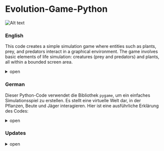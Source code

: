 # Evolution-Game-Python

![Alt text](/image/preview.png?raw=true "preview")

### **English**
This code creates a simple simulation game where entities such as plants, prey, and predators interact in a graphical environment. The game involves basic elements of life simulation: creatures (prey and predators) and plants, all within a bounded screen area.

<details>
  <summary>open</summary>
  Certainly! Here’s a detailed explanation of the provided Python code using the `pygame` library for creating a simple simulation game:

---

### Key Components

#### 1. **Imports and Constants**

- **Imports:**
  - `pygame`: For game development, including graphics and user input.
  - `random`: For generating random numbers, useful for movement and reproduction.
  - `math`: For mathematical functions, like calculating distances.

- **Constants:**
  - `WINDOW_WIDTH`, `WINDOW_HEIGHT`: Dimensions of the game window.
  - `FPS`: Frames per second to control the game update rate.
  - Colors (e.g., `WHITE`, `GREEN`, `BLUE`, `RED`, `GRAY`): For drawing entities.
  - Sizes for different entities (e.g., `PLANT_SIZE`, `PREY_SIZE`, `PREDATOR_SIZE`, `OBSTACLE_SIZE`).
  - Numbers and parameters related to entities (e.g., `NUM_PLANTS`, `PREY_LIFETIME`, `PLANTS_EATEN_TO_REPRODUCE`).

#### 2. **Classes**

- **Creature Class:**
  - **Base Class** for all entities. 
  - **Attributes:** Position, color, size, speed, sight range, and lifetime.
  - **Methods:**
    - `update()`: Updates the creature's state, checking if it needs to be removed due to the expiration of its lifetime.
    - `detect_objects()`: Finds objects within the sight range.
    - `wrap_around_screen()`: Wraps around the screen edges to simulate continuous movement.
    - `random_movement()`: Moves the creature randomly if no specific target is detected.

- **Prey Class:**
  - **Inherits** from `Creature`.
  - **Attributes:** Keeps track of how many plants it has eaten.
  - **Methods:**
    - `update()`: Moves, searches for food, and avoids obstacles.
    - `move()`: Moves towards the nearest plant or away from predators.
    - `search_for_food()`: Eats plants and handles reproduction if enough plants are consumed.
    - `reproduce()`: Creates a new prey.
    - `avoid_obstacles()`: Avoids obstacles by moving away from them.
    - `avoid_overlap()`: Prevents overlapping with other preys.

- **Predator Class:**
  - **Inherits** from `Creature`.
  - **Attributes:** Keeps track of how many preys it has eaten.
  - **Methods:**
    - `update()`: Moves, searches for prey, and avoids obstacles.
    - `move()`: Moves towards the nearest prey or moves randomly if no prey is nearby.
    - `search_for_food()`: Eats prey and handles reproduction if enough prey are consumed.
    - `reproduce()`: Creates a new predator.
    - `avoid_obstacles()`: Avoids obstacles by moving away from them.
    - `avoid_overlap()`: Prevents overlapping with other predators.

- **Plant Class:**
  - **Extends** `pygame.sprite.Sprite`.
  - **Attributes:** Position and last reproduction time.
  - **Methods:**
    - `update()`: Checks if it’s time to reproduce.
    - `reproduce()`: Creates a new plant at a random position.
    - `get_random_position()`: Finds a random position on the screen for new plants.

- **Obstacle Class:**
  - **Extends** `pygame.sprite.Sprite`.
  - **Attributes:** Position and size of obstacles.

#### 3. **Main Function**

- **Initialization:**
  - Sets up the game environment, including the display window, sprite groups, and initial entities.

- **Game Loop:**
  - Handles user events (e.g., quitting the game).
  - Updates all sprites.
  - Clears and redraws the screen each frame.
  - Regulates the frame rate based on the `FPS` setting.

### Summary

The code defines a simple simulation where:
- **Plants** grow and reproduce over time.
- **Prey** eat plants, flee from predators, and reproduce.
- **Predators** hunt prey, avoid obstacles, and reproduce.
- **Obstacles** act as barriers within the environment.

The game operates within a window where all these entities interact, using basic physics for movement and behavior, and provides a continuous simulation of their interactions based on the defined parameters and constants.

### **detailed overview**
<details>
  <summary>open</summary>
Certainly! Here's a detailed overview of the provided Pygame code for an ecosystem simulation, written in English:

### 1. **Imports and Constants**

```python
import pygame
import random
import math
import logging
```

- `pygame`: Library used for game development.
- `random`: For generating random numbers and movements.
- `math`: For mathematical operations like distance calculations.
- `logging`: For logging events and debugging.

**Constants and Settings:**
- `WINDOW_WIDTH`, `WINDOW_HEIGHT`: Dimensions of the game window.
- `FPS`: Frames per second for game updates.
- `WHITE`, `GREEN`, `BLUE`, `RED`, `GRAY`, `BLACK`: Color definitions.
- `PLANT_SIZE`, `PREY_SIZE`, `PREDATOR_SIZE`, `OBSTACLE_SIZE`: Sizes of various sprites.
- `NUM_PLANTS`, `NUM_PREYS`, `MIN_PREDATORS`, `NUM_OBSTACLES`: Initial counts for the sprites.
- `MAX_PLANTS`: Maximum number of plants.
- `PREY_LIFETIME`, `PREDATOR_LIFETIME`: Lifetimes of prey and predators.
- `PLANTS_EATEN_TO_REPRODUCE`, `PREYS_EATEN_TO_REPRODUCE`: Number of food units required for reproduction.
- `SIGHT_RANGE`: Vision range of creatures.
- `MIN_PREYS`: Minimum number of prey.
- `PLANT_GROWTH_INTERVAL`: Growth interval for plants.
- `PREY_SPEED`, `PREDATOR_SPEED`, `RANDOM_MOVEMENT_INTERVAL`: Movement parameters for creatures.

### 2. **Logging Setup**

```python
logging.basicConfig(level=logging.DEBUG, format='%(asctime)s - %(levelname)s - %(message)s')
```

- Configures the logging module to capture debug messages.

### 3. **Game Classes**

**`Creature` Class**

```python
class Creature(pygame.sprite.Sprite):
    def __init__(self, x, y, color, size, sight_range, life_time, speed):
        super().__init__()
        self.image = pygame.Surface((size, size))
        self.image.fill(color)
        self.rect = self.image.get_rect(topleft=(x, y))
        self.size = size
        self.sight_range = sight_range
        self.life_time = life_time
        self.speed = speed
        self.timer = pygame.time.get_ticks()
        self.last_food_time = pygame.time.get_ticks()
        self.last_random_movement_time = pygame.time.get_ticks()
        self.direction = pygame.Vector2(random.choice([-1, 1]), random.choice([-1, 1])).normalize()

    def update(self):
        if pygame.time.get_ticks() - self.timer > self.life_time:
            logging.info(f"{self.__class__.__name__} has exceeded its lifetime and will be removed.")
            self.kill()
        
        self.wrap_around_screen()
        self.random_movement()

    def detect_objects(self, objects):
        detected = []
        for obj in objects:
            if self.get_distance(obj) < self.sight_range:
                detected.append(obj)
        return detected

    def get_distance(self, obj):
        return math.hypot(self.rect.centerx - obj.rect.centerx, self.rect.centery - obj.rect.centery)

    def wrap_around_screen(self):
        if self.rect.left > WINDOW_WIDTH:
            self.rect.right = 0
        elif self.rect.right < 0:
            self.rect.left = WINDOW_WIDTH
        if self.rect.top > WINDOW_HEIGHT:
            self.rect.bottom = 0
        elif self.rect.bottom < 0:
            self.rect.top = WINDOW_HEIGHT

    def random_movement(self):
        current_time = pygame.time.get_ticks()
        if current_time - self.last_random_movement_time > RANDOM_MOVEMENT_INTERVAL:
            self.last_random_movement_time = current_time
            self.direction = pygame.Vector2(random.choice([-1, 1]), random.choice([-1, 1])).normalize()

        self.rect.x += self.direction.x * self.speed
        self.rect.y += self.direction.y * self.speed
```

- `Creature` is the base class for all creatures in the game. It includes basic properties like position, size, lifetime, and movement.
- `update()` is called each frame to move the object and check its lifetime.
- `detect_objects()`, `get_distance()`, `wrap_around_screen()`, `random_movement()` handle behavior and interaction of creatures.

**`Prey` Class**

```python
class Prey(Creature):
    def __init__(self, x, y):
        super().__init__(x, y, BLUE, PREY_SIZE, SIGHT_RANGE, PREY_LIFETIME, PREY_SPEED)
        self.plants_eaten = 0

    def update(self):
        super().update()
        self.move()
        self.search_for_food()
        self.avoid_obstacles()

    def move(self):
        predators_in_range = self.detect_objects(predators)
        if predators_in_range:
            closest_predator = min(predators_in_range, key=lambda p: self.get_distance(p))
            direction_x = self.rect.centerx - closest_predator.rect.centerx
            direction_y = self.rect.centery - closest_predator.rect.centery
            distance = math.hypot(direction_x, direction_y)
            if distance > 0:
                direction_x /= distance
                direction_y /= distance
                self.direction = pygame.Vector2(direction_x, direction_y)
                self.rect.x += self.direction.x * PREY_SPEED
                self.rect.y += self.direction.y * PREY_SPEED
        else:
            plants_in_range = self.detect_objects(plants)
            if plants_in_range:
                closest_plant = min(plants_in_range, key=lambda p: self.get_distance(p))
                direction_x = closest_plant.rect.centerx - self.rect.centerx
                direction_y = closest_plant.rect.centery - self.rect.centery
                distance = math.hypot(direction_x, direction_y)
                if distance > 0:
                    direction_x /= distance
                    direction_y /= distance
                    self.direction = pygame.Vector2(direction_x, direction_y)
                    self.rect.x += self.direction.x * PREY_SPEED
                    self.rect.y += self.direction.y * PREY_SPEED

        self.avoid_overlap(preys)

    def search_for_food(self):
        if plants:
            plants_in_range = self.detect_objects(plants)
            if plants_in_range:
                closest_plant = min(plants_in_range, key=lambda p: self.get_distance(p))
                if self.get_distance(closest_plant) < self.size:
                    plants.remove(closest_plant)
                    all_sprites.remove(closest_plant)
                    self.plants_eaten += 1
                    self.last_food_time = pygame.time.get_ticks()

                    if self.plants_eaten >= PLANTS_EATEN_TO_REPRODUCE:
                        self.plants_eaten = 0
                        self.reproduce()

    def reproduce(self):
        new_prey = Prey(self.rect.x + random.randint(-20, 20), self.rect.y + random.randint(-20, 20))
        preys.add(new_prey)
        all_sprites.add(new_prey)
        logging.info(f"New prey created at ({new_prey.rect.x}, {new_prey.rect.y}).")

    def avoid_obstacles(self):
        obstacles_in_range = self.detect_objects(obstacles)
        if obstacles_in_range:
            closest_obstacle = min(obstacles_in_range, key=lambda o: self.get_distance(o))
            direction_x = self.rect.centerx - closest_obstacle.rect.centerx
            direction_y = self.rect.centery - closest_obstacle.rect.centery
            distance = math.hypot(direction_x, direction_y)
            if distance > 0:
                direction_x /= distance
                direction_y /= distance
                self.rect.x += direction_x * PREY_SPEED
                self.rect.y += direction_y * PREY_SPEED

    def avoid_overlap(self, group):
        for sprite in group:
            if sprite != self and pygame.sprite.collide_rect(self, sprite):
                direction_x = self.rect.centerx - sprite.rect.centerx
                direction_y = self.rect.centery - sprite.rect.centery
                distance = math.hypot(direction_x, direction_y)
                if distance > 0:
                    direction_x /= distance
                    direction_y /= distance
                    self.rect.x += direction_x * PREY_SPEED
                    self.rect.y += direction_y * PREY_SPEED
```

- `Prey` inherits from `Creature` and provides the logic for prey behavior.
- `move()` controls prey movement based on proximity to predators or plants.
- `search_for_food()` looks for plants to eat and allows reproduction.
- `avoid_obstacles()` and `avoid_overlap()` prevent collisions with obstacles or other prey.

**`Predator` Class**

```python
class Predator(Creature):
    def __init__(self, x, y):
        super().__init__(x, y, RED, PREDATOR_SIZE, SIGHT_RANGE, PREDATOR_LIFETIME, PREDATOR_SPEED)
        self.preys_eaten = 0

    def update(self):
        super().update()
        self.move()
        self.search_for_food()
        self.avoid_obstacles()

    def move(self):
        preys_in_range = self.detect_objects(preys)
        if preys_in_range:
            closest_prey = min(preys_in_range, key=lambda p: self.get_distance(p))
            direction_x = closest_prey.rect.centerx - self.rect.centerx
            direction_y = closest_prey.rect.centery - self.rect.centery
            distance = math.hypot(direction_x, direction_y)
            if distance > 0:
                direction_x /= distance
                direction_y /= distance


                self.direction = pygame.Vector2(direction_x, direction_y)
                self.rect.x += self.direction.x * PREDATOR_SPEED
                self.rect.y += self.direction.y * PREDATOR_SPEED
        self.avoid_overlap(predators)

    def search_for_food(self):
        if preys:
            preys_in_range = self.detect_objects(preys)
            if preys_in_range:
                closest_prey = min(preys_in_range, key=lambda p: self.get_distance(p))
                if self.get_distance(closest_prey) < self.size:
                    preys.remove(closest_prey)
                    all_sprites.remove(closest_prey)
                    self.preys_eaten += 1
                    self.last_food_time = pygame.time.get_ticks()

                    if self.preys_eaten >= PREYS_EATEN_TO_REPRODUCE:
                        self.preys_eaten = 0
                        self.reproduce()

    def reproduce(self):
        new_predator = Predator(self.rect.x + random.randint(-20, 20), self.rect.y + random.randint(-20, 20))
        predators.add(new_predator)
        all_sprites.add(new_predator)
        logging.info(f"New predator created at ({new_predator.rect.x}, {new_predator.rect.y}).")

    def avoid_obstacles(self):
        obstacles_in_range = self.detect_objects(obstacles)
        if obstacles_in_range:
            closest_obstacle = min(obstacles_in_range, key=lambda o: self.get_distance(o))
            direction_x = self.rect.centerx - closest_obstacle.rect.centerx
            direction_y = self.rect.centery - closest_obstacle.rect.centery
            distance = math.hypot(direction_x, direction_y)
            if distance > 0:
                direction_x /= distance
                direction_y /= distance
                self.rect.x += direction_x * PREDATOR_SPEED
                self.rect.y += direction_y * PREDATOR_SPEED

    def avoid_overlap(self, group):
        for sprite in group:
            if sprite != self and pygame.sprite.collide_rect(self, sprite):
                direction_x = self.rect.centerx - sprite.rect.centerx
                direction_y = self.rect.centery - sprite.rect.centery
                distance = math.hypot(direction_x, direction_y)
                if distance > 0:
                    direction_x /= distance
                    direction_y /= distance
                    self.rect.x += direction_x * PREDATOR_SPEED
                    self.rect.y += direction_y * PREDATOR_SPEED
```

- `Predator` inherits from `Creature` and provides the logic for predator behavior.
- `move()` controls predator movement based on proximity to prey.
- `search_for_food()` looks for prey to eat and allows reproduction.
- `avoid_obstacles()` and `avoid_overlap()` prevent collisions with obstacles or other predators.

**`Plant` and `Obstacle` Classes**

```python
class Plant(pygame.sprite.Sprite):
    def __init__(self, x, y):
        super().__init__()
        self.image = pygame.Surface((PLANT_SIZE, PLANT_SIZE))
        self.image.fill(GREEN)
        self.rect = self.image.get_rect(topleft=(x, y))

class Obstacle(pygame.sprite.Sprite):
    def __init__(self, x, y):
        super().__init__()
        self.image = pygame.Surface((OBSTACLE_SIZE, OBSTACLE_SIZE))
        self.image.fill(GRAY)
        self.rect = self.image.get_rect(topleft=(x, y))
```

- `Plant` and `Obstacle` are simple sprites for plants and obstacles, which do not require complex logic.

### 4. **Game Initialization**

```python
pygame.init()
screen = pygame.display.set_mode((WINDOW_WIDTH, WINDOW_HEIGHT))
pygame.display.set_caption("Ecosystem Simulation")
clock = pygame.time.Clock()
```

- Initializes Pygame, sets up the game window, and creates a clock to control the frame rate.

**Sprite Groups**

- `all_sprites`, `plants`, `preys`, `predators`, `obstacles`: Groups to manage and draw sprites.
- Initializes sprites and adds them to their respective groups (plants, prey, predators, obstacles).

### 5. **Drawing the Overview**

```python
def draw_stats(screen, start_time):
    font = pygame.font.SysFont(None, 30)
    elapsed_time = pygame.time.get_ticks() - start_time
    seconds = elapsed_time // 1000
    minutes = seconds // 60
    seconds %= 60

    text = [
        f"Time: {minutes:02}:{seconds:02}",
        f"Plants: {len(plants)}",
        f"Prey: {len(preys)}",
        f"Predators: {len(predators)}"
    ]

    for i, line in enumerate(text):
        label = font.render(line, True, BLACK)
        screen.blit(label, (10, 10 + i * 20))
```

- Draws status information (time, number of plants, prey, and predators) on the screen.

### 6. **Game Loop**

```python
running = True
start_time = pygame.time.get_ticks()

while running:
    for event in pygame.event.get():
        if event.type == pygame.QUIT:
            running = False

    all_sprites.update()

    screen.fill(WHITE)
    all_sprites.draw(screen)
    draw_stats(screen, start_time)
    pygame.display.flip()
    clock.tick(FPS)

pygame.quit()
```

- Main game loop that handles events, updates sprites, draws everything on the screen, and manages the frame rate.
- Exits the game when the window is closed.

### Summary

The code represents a basic ecosystem simulation where plants grow, prey eats plants, and predators hunt prey. It includes fundamental mechanisms for movement, collision detection, reproduction, and interaction among different types of sprites. Pygame is used for graphical display and event handling.
  </details>
  </details>

### **German**

Dieser Python-Code verwendet die Bibliothek `pygame`, um ein einfaches Simulationsspiel zu erstellen. Es stellt eine virtuelle Welt dar, in der Pflanzen, Beute und Jäger interagieren. Hier ist eine ausführliche Erklärung des Codes:
<details>
  <summary>open</summary>


### 1. **Konstanten und Einstellungen**

**Konstanten und grundlegende Einstellungen definieren:**
- **`WINDOW_WIDTH` und `WINDOW_HEIGHT`**: Bestimmen die Größe des Fensterbereichs, in dem das Spiel läuft (1200x800 Pixel).
- **`FPS`**: Die Anzahl der Frames pro Sekunde für das Spiel (30 FPS).
- **Farben**: Definieren die Farben für verschiedene Objekte im Spiel (z.B. `WHITE`, `GREEN`, `BLUE`, `RED`, `GRAY`).
- **Größen**: Bestimmen die Größe der verschiedenen Sprites im Spiel (z.B. Pflanzen, Beute, Jäger, Hindernisse).
- **Anzahl der Anfangsobjekte**: Legen fest, wie viele Pflanzen, Beute und Jäger zu Beginn des Spiels erzeugt werden.
- **Lebenszeiten**: Bestimmen, wie lange Beute und Jäger leben, bevor sie verschwinden.
- **Fortpflanzungsbedingungen**: Regeln, wie viele Pflanzen Beute essen muss oder wie viele Beute Jäger essen muss, um sich fortzupflanzen.
- **Sichtfeld**: Legt den Bereich fest, in dem Beute und Jäger andere Objekte erkennen können.
- **Wachstumsrate**: Bestimmt, wie oft eine Pflanze sich selbst reproduziert.
- **Bewegungsparameter**: Bestimmen die Geschwindigkeit der Beute und Jäger sowie den Intervall für zufällige Bewegungen.

### 2. **Spielklassen**

**Basisklasse `Creature`:**
- **`__init__`**: Initialisiert die grundlegenden Eigenschaften eines Lebewesens, einschließlich Größe, Sichtfeld, Lebenszeit und Geschwindigkeit.
- **`update`**: Aktualisiert den Zustand des Lebewesens, überprüft die Lebenszeit und bewegt das Lebewesen.
- **`detect_objects`**: Ermittelt Objekte im Sichtfeld des Lebewesens.
- **`get_distance`**: Berechnet die Entfernung zu einem anderen Objekt.
- **`wrap_around_screen`**: Stellt sicher, dass das Lebewesen am Rand des Bildschirms wieder erscheint (Bildschirm-Wraparound).
- **`random_movement`**: Bewegt das Lebewesen zufällig, wenn keine spezifischen Ziele vorhanden sind.

**Abgeleitete Klasse `Prey`:**
- **`__init__`**: Initialisiert Beute mit spezifischen Eigenschaften.
- **`update`**: Aktualisiert die Beute, einschließlich Bewegung und Nahrungssuche.
- **`move`**: Bewegt die Beute entweder in Richtung der nächsten Pflanze oder flieht vor Jägern.
- **`search_for_food`**: Sucht nach Pflanzen, isst sie und überprüft die Fortpflanzung.
- **`reproduce`**: Fortpflanzung durch Erzeugung neuer Beute.
- **`avoid_obstacles`**: Vermeidet Hindernisse.
- **`avoid_overlap`**: Verhindert das Überlappen von Beute.

**Abgeleitete Klasse `Predator`:**
- **`__init__`**: Initialisiert Jäger mit spezifischen Eigenschaften.
- **`update`**: Aktualisiert den Jäger, einschließlich Bewegung und Nahrungssuche.
- **`move`**: Bewegt den Jäger in Richtung der nächsten Beute oder zufällig, wenn keine Beute in der Nähe ist.
- **`search_for_food`**: Sucht nach Beute, isst sie und überprüft die Fortpflanzung.
- **`reproduce`**: Fortpflanzung durch Erzeugung neuer Jäger.
- **`avoid_obstacles`**: Vermeidet Hindernisse.
- **`avoid_overlap`**: Verhindert das Überlappen von Jägern.

**Klasse `Plant`:**
- **`__init__`**: Initialisiert eine Pflanze mit spezifischen Eigenschaften.
- **`update`**: Aktualisiert die Pflanze, einschließlich der Reproduktion.
- **`reproduce`**: Fortpflanzung durch Erzeugung neuer Pflanzen.
- **`get_random_position`**: Bestimmt eine zufällige Position für die Pflanze, an der keine andere Pflanze bereits vorhanden ist.

**Klasse `Obstacle`:**
- **`__init__`**: Initialisiert ein Hindernis mit spezifischen Eigenschaften.

### 3. **Hauptfunktion**

**`main`**: 
- Initialisiert pygame und erstellt das Fenster.
- Setzt die verschiedenen Sprite-Gruppen (`all_sprites`, `plants`, `preys`, `predators`, `obstacles`).
- Erzeugt Pflanzen, Beute, Jäger und Hindernisse und fügt sie den entsprechenden Gruppen hinzu.
- Führt die Hauptspielschleife aus:
  - Überprüft Ereignisse (z.B. Beenden des Spiels).
  - Aktualisiert alle Sprites.
  - Zeichnet alle Sprites auf den Bildschirm.
  - Aktualisiert den Bildschirm und steuert die Bildwiederholrate.

### **Was ist möglich?**

- **Pflanzen wachsen und reproduzieren**: Pflanzen erscheinen nach und nach und füllen den Bildschirm, bis die maximale Anzahl erreicht ist.
- **Beute bewegen und fressen**: Beute sucht nach Pflanzen, frisst sie und bewegt sich entweder zu Pflanzen oder flieht vor Jägern.
- **Jäger bewegen und jagen**: Jäger suchen nach Beute und bewegen sich in deren Richtung. Sie können sich auch zufällig bewegen, wenn keine Beute in der Nähe ist.
- **Vermeidung von Hindernissen und Kollisionen**: Sowohl Beute als auch Jäger vermeiden Hindernisse und verhindern Kollisionen mit anderen Lebewesen.
- **Fortpflanzung**: Beute und Jäger reproduzieren sich basierend auf den Regeln für gegessene Pflanzen oder Beute.

Dieses Spiel simuliert ein einfaches Ökosystem, in dem Pflanzen wachsen, Beute sich ernährt und Jäger jagen. Es bietet eine gute Grundlage, um mit pygame komplexere Spiele und Simulationen zu erstellen.
<details>
  <summary>Ausführliche Überblick</summary>
 Hier ist der ausführliche Überblick über den bereitgestellten Pygame-Code für eine Ökosystem-Simulation. Der Code enthält die grundlegenden Elemente eines Spiels, einschließlich der Initialisierung, der Definition von Klassen für verschiedene Spielfiguren und die Hauptspielschleife. Ich werde die einzelnen Abschnitte des Codes detailliert erklären:

### 1. **Importe und Konstanten**

```python
import pygame
import random
import math
import logging
```

- `pygame`: Bibliothek für die Entwicklung von Spielen.
- `random`: Für zufällige Zahlen und Bewegungen.
- `math`: Für mathematische Operationen, wie Berechnung von Distanzen.
- `logging`: Für das Loggen von Ereignissen und Debugging.

**Konstanten und Einstellungen:**
- `WINDOW_WIDTH`, `WINDOW_HEIGHT`: Größe des Spielfensters.
- `FPS`: Frames pro Sekunde, die das Spiel aktualisiert.
- `WHITE`, `GREEN`, `BLUE`, `RED`, `GRAY`, `BLACK`: Farbdefinitionen.
- `PLANT_SIZE`, `PREY_SIZE`, `PREDATOR_SIZE`, `OBSTACLE_SIZE`: Größen der verschiedenen Sprites.
- `NUM_PLANTS`, `NUM_PREYS`, `MIN_PREDATORS`, `NUM_OBSTACLES`: Anfangszahlen für die Sprites.
- `MAX_PLANTS`: Maximale Anzahl an Pflanzen.
- `PREY_LIFETIME`, `PREDATOR_LIFETIME`: Lebensdauer der Beute und Jäger.
- `PLANTS_EATEN_TO_REPRODUCE`, `PREYS_EATEN_TO_REPRODUCE`: Anzahl der notwendigen Nahrungseinheiten zur Fortpflanzung.
- `SIGHT_RANGE`: Sichtfeld der Kreaturen.
- `MIN_PREYS`: Minimale Anzahl an Beute.
- `PLANT_GROWTH_INTERVAL`: Wachstumsintervall der Pflanzen.
- `PREY_SPEED`, `PREDATOR_SPEED`, `RANDOM_MOVEMENT_INTERVAL`: Bewegungsparameter der Kreaturen.

### 2. **Logging Einrichtung**

```python
logging.basicConfig(level=logging.DEBUG, format='%(asctime)s - %(levelname)s - %(message)s')
```

- Konfiguriert das Logging-Modul, um Debug-Meldungen zu erfassen.

### 3. **Spielklassen**

**`Creature` Klasse**

```python
class Creature(pygame.sprite.Sprite):
    def __init__(self, x, y, color, size, sight_range, life_time, speed):
        super().__init__()
        self.image = pygame.Surface((size, size))
        self.image.fill(color)
        self.rect = self.image.get_rect(topleft=(x, y))
        self.size = size
        self.sight_range = sight_range
        self.life_time = life_time
        self.speed = speed
        self.timer = pygame.time.get_ticks()
        self.last_food_time = pygame.time.get_ticks()
        self.last_random_movement_time = pygame.time.get_ticks()
        self.direction = pygame.Vector2(random.choice([-1, 1]), random.choice([-1, 1])).normalize()

    def update(self):
        if pygame.time.get_ticks() - self.timer > self.life_time:
            logging.info(f"{self.__class__.__name__} hat seine Lebenszeit überschritten und wird entfernt.")
            self.kill()
        
        self.wrap_around_screen()
        self.random_movement()

    def detect_objects(self, objects):
        detected = []
        for obj in objects:
            if self.get_distance(obj) < self.sight_range:
                detected.append(obj)
        return detected

    def get_distance(self, obj):
        return math.hypot(self.rect.centerx - obj.rect.centerx, self.rect.centery - obj.rect.centery)

    def wrap_around_screen(self):
        if self.rect.left > WINDOW_WIDTH:
            self.rect.right = 0
        elif self.rect.right < 0:
            self.rect.left = WINDOW_WIDTH
        if self.rect.top > WINDOW_HEIGHT:
            self.rect.bottom = 0
        elif self.rect.bottom < 0:
            self.rect.top = WINDOW_HEIGHT

    def random_movement(self):
        current_time = pygame.time.get_ticks()
        if current_time - self.last_random_movement_time > RANDOM_MOVEMENT_INTERVAL:
            self.last_random_movement_time = current_time
            self.direction = pygame.Vector2(random.choice([-1, 1]), random.choice([-1, 1])).normalize()

        self.rect.x += self.direction.x * self.speed
        self.rect.y += self.direction.y * self.speed
```

- `Creature` ist die Basis-Klasse für alle Kreaturen im Spiel. Sie enthält grundlegende Eigenschaften wie Position, Größe, Lebensdauer und Bewegung.
- `update()` wird in jedem Frame aufgerufen, um das Objekt zu bewegen und die Lebensdauer zu überprüfen.
- `detect_objects()`, `get_distance()`, `wrap_around_screen()`, `random_movement()` sind Methoden, die das Verhalten und die Interaktion der Kreaturen steuern.

**`Prey` Klasse**

```python
class Prey(Creature):
    def __init__(self, x, y):
        super().__init__(x, y, BLUE, PREY_SIZE, SIGHT_RANGE, PREY_LIFETIME, PREY_SPEED)
        self.plants_eaten = 0

    def update(self):
        super().update()
        self.move()
        self.search_for_food()
        self.avoid_obstacles()

    def move(self):
        predators_in_range = self.detect_objects(predators)
        if predators_in_range:
            closest_predator = min(predators_in_range, key=lambda p: self.get_distance(p))
            direction_x = self.rect.centerx - closest_predator.rect.centerx
            direction_y = self.rect.centery - closest_predator.rect.centery
            distance = math.hypot(direction_x, direction_y)
            if distance > 0:
                direction_x /= distance
                direction_y /= distance
                self.direction = pygame.Vector2(direction_x, direction_y)
                self.rect.x += self.direction.x * PREY_SPEED
                self.rect.y += self.direction.y * PREY_SPEED
        else:
            plants_in_range = self.detect_objects(plants)
            if plants_in_range:
                closest_plant = min(plants_in_range, key=lambda p: self.get_distance(p))
                direction_x = closest_plant.rect.centerx - self.rect.centerx
                direction_y = closest_plant.rect.centery - self.rect.centery
                distance = math.hypot(direction_x, direction_y)
                if distance > 0:
                    direction_x /= distance
                    direction_y /= distance
                    self.direction = pygame.Vector2(direction_x, direction_y)
                    self.rect.x += self.direction.x * PREY_SPEED
                    self.rect.y += self.direction.y * PREY_SPEED

        self.avoid_overlap(preys)

    def search_for_food(self):
        if plants:
            plants_in_range = self.detect_objects(plants)
            if plants_in_range:
                closest_plant = min(plants_in_range, key=lambda p: self.get_distance(p))
                if self.get_distance(closest_plant) < self.size:
                    plants.remove(closest_plant)
                    all_sprites.remove(closest_plant)
                    self.plants_eaten += 1
                    self.last_food_time = pygame.time.get_ticks()

                    if self.plants_eaten >= PLANTS_EATEN_TO_REPRODUCE:
                        self.plants_eaten = 0
                        self.reproduce()

    def reproduce(self):
        new_prey = Prey(self.rect.x + random.randint(-20, 20), self.rect.y + random.randint(-20, 20))
        preys.add(new_prey)
        all_sprites.add(new_prey)
        logging.info(f"Neue Beute bei ({new_prey.rect.x}, {new_prey.rect.y}) erzeugt.")

    def avoid_obstacles(self):
        obstacles_in_range = self.detect_objects(obstacles)
        if obstacles_in_range:
            closest_obstacle = min(obstacles_in_range, key=lambda o: self.get_distance(o))
            direction_x = self.rect.centerx - closest_obstacle.rect.centerx
            direction_y = self.rect.centery - closest_obstacle.rect.centery
            distance = math.hypot(direction_x, direction_y)
            if distance > 0:
                direction_x /= distance
                direction_y /= distance
                self.rect.x += direction_x * PREY_SPEED
                self.rect.y += direction_y * PREY_SPEED

    def avoid_overlap(self, group):
        for sprite in group:
            if sprite != self and pygame.sprite.collide_rect(self, sprite):
                direction_x = self.rect.centerx - sprite.rect.centerx
                direction_y = self.rect.centery - sprite.rect.centery
                distance = math.hypot(direction_x, direction_y)
                if distance > 0:
                    direction_x /= distance
                    direction_y /= distance
                    self.rect.x += direction_x * PREY_SPEED
                    self.rect.y += direction_y * PREY_SPEED
```

- `Prey` erbt von `Creature` und stellt die Logik für die Beute bereit.
- `move()` steuert die Bewegung der Beute, abhängig von der Nähe zu Raubtieren oder Pflanzen.
- `search_for_food()` sucht nach Pflanzen zum Fressen und ermöglicht die Fortpflanzung.
- `avoid_obstacles()` und `avoid_overlap()` verhindern, dass Beute mit Hindernissen oder anderen Beutetieren kollidiert.

**`Predator` Klasse**

```python
class Predator(Creature):
    def __init__(self, x, y):
        super().__init__(x, y, RED, PREDATOR_SIZE, SIGHT_RANGE, PREDATOR_LIFETIME, PRED

ATOR_SPEED)
        self.preys_eaten = 0

    def update(self):
        super().update()
        self.move()
        self.search_for_food()
        self.avoid_obstacles()

    def move(self):
        preys_in_range = self.detect_objects(preys)
        if preys_in_range:
            closest_prey = min(preys_in_range, key=lambda p: self.get_distance(p))
            direction_x = closest_prey.rect.centerx - self.rect.centerx
            direction_y = closest_prey.rect.centery - self.rect.centery
            distance = math.hypot(direction_x, direction_y)
            if distance > 0:
                direction_x /= distance
                direction_y /= distance
                self.direction = pygame.Vector2(direction_x, direction_y)
                self.rect.x += self.direction.x * PREDATOR_SPEED
                self.rect.y += self.direction.y * PREDATOR_SPEED
        self.avoid_overlap(predators)

    def search_for_food(self):
        if preys:
            preys_in_range = self.detect_objects(preys)
            if preys_in_range:
                closest_prey = min(preys_in_range, key=lambda p: self.get_distance(p))
                if self.get_distance(closest_prey) < self.size:
                    preys.remove(closest_prey)
                    all_sprites.remove(closest_prey)
                    self.preys_eaten += 1
                    self.last_food_time = pygame.time.get_ticks()

                    if self.preys_eaten >= PREYS_EATEN_TO_REPRODUCE:
                        self.preys_eaten = 0
                        self.reproduce()

    def reproduce(self):
        new_predator = Predator(self.rect.x + random.randint(-20, 20), self.rect.y + random.randint(-20, 20))
        predators.add(new_predator)
        all_sprites.add(new_predator)
        logging.info(f"Neuer Jäger bei ({new_predator.rect.x}, {new_predator.rect.y}) erzeugt.")

    def avoid_obstacles(self):
        obstacles_in_range = self.detect_objects(obstacles)
        if obstacles_in_range:
            closest_obstacle = min(obstacles_in_range, key=lambda o: self.get_distance(o))
            direction_x = self.rect.centerx - closest_obstacle.rect.centerx
            direction_y = self.rect.centery - closest_obstacle.rect.centery
            distance = math.hypot(direction_x, direction_y)
            if distance > 0:
                direction_x /= distance
                direction_y /= distance
                self.rect.x += direction_x * PREDATOR_SPEED
                self.rect.y += direction_y * PREDATOR_SPEED

    def avoid_overlap(self, group):
        for sprite in group:
            if sprite != self and pygame.sprite.collide_rect(self, sprite):
                direction_x = self.rect.centerx - sprite.rect.centerx
                direction_y = self.rect.centery - sprite.rect.centery
                distance = math.hypot(direction_x, direction_y)
                if distance > 0:
                    direction_x /= distance
                    direction_y /= distance
                    self.rect.x += direction_x * PREDATOR_SPEED
                    self.rect.y += direction_y * PREDATOR_SPEED
```

- `Predator` erbt von `Creature` und stellt die Logik für die Raubtiere bereit.
- `move()` steuert die Bewegung der Raubtiere, abhängig von der Nähe zu Beutetieren.
- `search_for_food()` sucht nach Beute und ermöglicht die Fortpflanzung.
- `avoid_obstacles()` und `avoid_overlap()` verhindern, dass Raubtiere mit Hindernissen oder anderen Raubtieren kollidieren.

**`Plant` und `Obstacle` Klassen**

```python
class Plant(pygame.sprite.Sprite):
    def __init__(self, x, y):
        super().__init__()
        self.image = pygame.Surface((PLANT_SIZE, PLANT_SIZE))
        self.image.fill(GREEN)
        self.rect = self.image.get_rect(topleft=(x, y))

class Obstacle(pygame.sprite.Sprite):
    def __init__(self, x, y):
        super().__init__()
        self.image = pygame.Surface((OBSTACLE_SIZE, OBSTACLE_SIZE))
        self.image.fill(GRAY)
        self.rect = self.image.get_rect(topleft=(x, y))
```

- `Plant` und `Obstacle` sind einfache Sprites für Pflanzen und Hindernisse, die keine besondere Logik benötigen.

### 4. **Spiel Initialisierung**

```python
pygame.init()
screen = pygame.display.set_mode((WINDOW_WIDTH, WINDOW_HEIGHT))
pygame.display.set_caption("Ökosystem Simulation")
clock = pygame.time.Clock()
```

- Initialisiert Pygame und richtet das Fenster sowie die Uhr für die FPS-Steuerung ein.

**Sprite-Gruppen**

- `all_sprites`, `plants`, `preys`, `predators`, `obstacles`: Gruppen zur Verwaltung und zum Zeichnen der Sprites.
- Initialisierung der Sprites in den Gruppen (Pflanzen, Beute, Jäger, Hindernisse).

### 5. **Zeichnen der Übersicht**

```python
def draw_stats(screen, start_time):
    font = pygame.font.SysFont(None, 30)
    elapsed_time = pygame.time.get_ticks() - start_time
    seconds = elapsed_time // 1000
    minutes = seconds // 60
    seconds %= 60

    text = [
        f"Zeit: {minutes:02}:{seconds:02}",
        f"Pflanzen: {len(plants)}",
        f"Beute: {len(preys)}",
        f"Jäger: {len(predators)}"
    ]

    for i, line in enumerate(text):
        label = font.render(line, True, BLACK)
        screen.blit(label, (10, 10 + i * 20))
```

- Zeichnet die Statusinformationen (Zeit, Anzahl der Pflanzen, Beute, Jäger) auf den Bildschirm.

### 6. **Spiel Schleife**

```python
running = True
start_time = pygame.time.get_ticks()

while running:
    for event in pygame.event.get():
        if event.type == pygame.QUIT:
            running = False

    all_sprites.update()

    screen.fill(WHITE)
    all_sprites.draw(screen)
    draw_stats(screen, start_time)
    pygame.display.flip()
    clock.tick(FPS)

pygame.quit()
```

- Hauptspielschleife, die Ereignisse verarbeitet, die Sprites aktualisiert, den Bildschirm löscht, alle Sprites zeichnet und die Statistiken anzeigt.
- Beendet das Spiel, wenn das Fenster geschlossen wird.

### Zusammenfassung

Der Code stellt eine einfache Simulation eines Ökosystems dar, bei dem Pflanzen wachsen, Beute frisst und sich fortpflanzt, während Raubtiere die Beute jagen. Es enthält grundlegende Mechanismen für Bewegung, Kollisionserkennung, Fortpflanzung und Interaktion zwischen verschiedenen Arten von Sprites. Es nutzt Pygame für die Grafikanzeige und Ereignisverarbeitung. 
</details>
    </details>

### **Updates**
<details>
  <summary>open</summary>
  
**01.08.2024/ Version 0.51:**
-------------------------------------------------------------------------------
### **Logging-Setup** 
1. ***Logging-Setup*** 
   - Das Logging-Modul wird mit `logging.basicConfig` eingerichtet, um eine einfache Konfiguration zu ermöglichen.
2. ***Logging in `Creature`:***
   - In der Methode `update()` wird ein Logeintrag erstellt, wenn die Lebenszeit eines `Creature`-Objekts überschritten wird.
3. ***Logging in `Prey`:***
   - Im `reproduce`-Methodenaufruf wird ein Logeintrag gemacht, wenn ein neuer `Prey` erzeugt wird.
4. ***Logging in `Predator`:***
   - Ähnlich wie bei `Prey` wird beim Reproduzieren eines neuen `Predator` ein Logeintrag gemacht.
---------------------------------------------------------------------------------
### **Übersicht auf dem Bildschirm:**
1. ***Funktion `draw_stats(screen, start_time)`:***
   - Diese Funktion berechnet die verstrichene Zeit seit dem Start des Spiels und zeigt die Anzahl der Pflanzen, Beute und Jäger an.
2. ***Übersicht auf dem Bildschirm:***
   - Die Übersicht wird mit der `draw_stats`-Funktion oben links auf dem Bildschirm gezeichnet.
3. ***Zeiterfassung:***
   - Die Startzeit des Spiels wird erfasst und verwendet, um die verstrichene Zeit zu berechnen.
Mit diesen Änderungen wird die Übersicht jetzt in der oberen linken Ecke des Bildschirms angezeigt und aktualisiert.
---------------------------------------------------------------------------------
### **Attribute für Ausdauer:**
1. ***Attribute für Ausdauer***:
In der `Creature`-Klasse wurden Attribute für die Ausdauer (`sprint_start_time`, `cooldown_end_time`, `is_sprinting`) und die Dauer des Sprints und des Cooldowns hinzugefügt.
2. ***Sprint-Logik***:
Die Methode `handle_sprint` steuert den Sprint und den Cooldown. Wenn der Sprint abgelaufen ist, wird der Cooldown aktiviert.
3. ***Sprint-Start***:
In den `move`-Methoden von `Prey` und `Predator` wird die Methode `start_sprint` aufgerufen, um den Sprint zu beginnen, wenn die Bedingungen erfüllt sind (nahe Beute für `Predator` oder nahe Jäger für `Prey`).
- Mit diesen Änderungen kannst du nun eine Ausdauer-Funktionalität in deinem Spiel verwenden, die es den Kreaturen ermöglicht, kurze Sprints einzulegen, bevor sie sich für eine bestimmte Zeit erholen müssen.
  </details>
